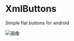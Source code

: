 XmlButtons
==========

Simple flat buttons for android

![画像](http://kura2.photozou.jp/pub/881/175881/photo/189978519.v1382155482.png)
